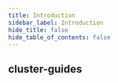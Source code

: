 ```yaml
---
title: Introduction
sidebar_label: Introduction
hide_title: false
hide_table_of_contents: false
---
```


## cluster-guides

